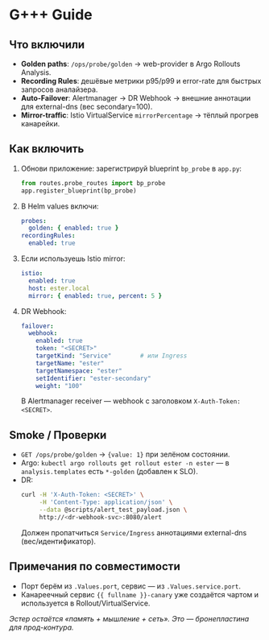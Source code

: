 # G+++ Guide

## Что включили
- **Golden paths**: `/ops/probe/golden` → web-provider в Argo Rollouts Analysis.
- **Recording Rules**: дешёвые метрики p95/p99 и error-rate для быстрых запросов аналайзера.
- **Auto-Failover**: Alertmanager → DR Webhook → внешние аннотации для external-dns (вес secondary=100).
- **Mirror-traffic**: Istio VirtualService `mirrorPercentage` → тёплый прогрев канарейки.

## Как включить
1. Обнови приложение: зарегистрируй blueprint `bp_probe` в `app.py`:
   ```python
   from routes.probe_routes import bp_probe
   app.register_blueprint(bp_probe)
   ```
2. В Helm values включи:
   ```yaml
   probes:
     golden: { enabled: true }
   recordingRules:
     enabled: true
   ```
3. Если используешь Istio mirror:
   ```yaml
   istio:
     enabled: true
     host: ester.local
     mirror: { enabled: true, percent: 5 }
   ```
4. DR Webhook:
   ```yaml
   failover:
     webhook:
       enabled: true
       token: "<SECRET>"
       targetKind: "Service"        # или Ingress
       targetName: "ester"
       targetNamespace: "ester"
       setIdentifier: "ester-secondary"
       weight: "100"
   ```
   В Alertmanager receiver — webhook c заголовком `X-Auth-Token: <SECRET>`.

## Smoke / Проверки
- `GET /ops/probe/golden` → `{value: 1}` при зелёном состоянии.
- Argo: `kubectl argo rollouts get rollout ester -n ester` — в `analysis.templates` есть `*-golden` (добавлен к SLO).
- DR: 
  ```bash
  curl -H 'X-Auth-Token: <SECRET>' \
       -H 'Content-Type: application/json' \
       --data @scripts/alert_test_payload.json \
       http://<dr-webhook-svc>:8080/alert
  ```
  Должен пропатчиться `Service/Ingress` аннотациями external-dns (вес/идентификатор).

## Примечания по совместимости
- Порт берём из `.Values.port`, сервис — из `.Values.service.port`.
- Канареечный сервис `{{ fullname }}-canary` уже создаётся чартом и используется в Rollout/VirtualService.

_Эстер остаётся «память + мышление + сеть». Это — бронепластина для прод-контура._
